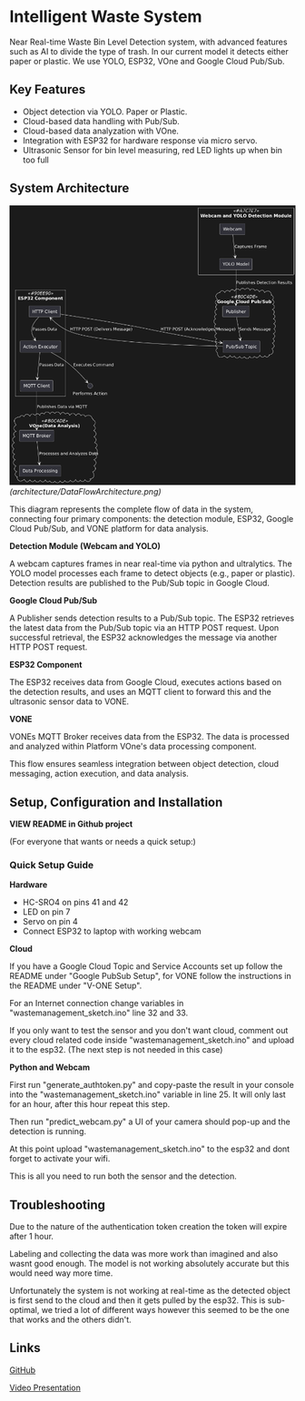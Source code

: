 # Intelligent Waste System
 
Near Real-time Waste Bin Level Detection system, with advanced features such as AI to divide the type of trash. In our current model it detects either paper or plastic.
We use YOLO, ESP32, VOne and Google Cloud Pub/Sub.

## Key Features
- Object detection via YOLO. Paper or Plastic.
- Cloud-based data handling with Pub/Sub.
- Cloud-based data analyzation with VOne.
- Integration with ESP32 for hardware response via micro servo.
- Ultrasonic Sensor for bin level measuring, red LED lights up when bin too full

## System Architecture
![Alt text](./architecture/DataFlowArchitecture.png "Flow Diagramm")
*(architecture/DataFlowArchitecture.png)*

This diagram represents the complete flow of data in the system, connecting four primary components: the detection module, ESP32, Google Cloud Pub/Sub, and VONE platform for data analysis.

**Detection Module (Webcam and YOLO)**

A webcam captures frames in near real-time via python and ultralytics. The YOLO model processes each frame to detect objects (e.g., paper or plastic). Detection results are published to the Pub/Sub topic in Google Cloud.

**Google Cloud Pub/Sub**

A Publisher sends detection results to a Pub/Sub topic. The ESP32 retrieves the latest data from the Pub/Sub topic via an HTTP POST request. Upon successful retrieval, the ESP32 acknowledges the message via another HTTP POST request.

**ESP32 Component**

The ESP32 receives data from Google Cloud, executes actions based on the detection results, and uses an MQTT client to forward this and the ultrasonic sensor data to VONE.

**VONE**

VONEs MQTT Broker receives data from the ESP32. The data is processed and analyzed within Platform VOne's data processing component. 

This flow ensures seamless integration between object detection, cloud messaging, action execution, and data analysis.

## Setup, Configuration and Installation

**VIEW README in Github project**

(For everyone that wants or needs a quick setup:)
### Quick Setup Guide

**Hardware**

- HC-SRO4 on pins 41 and 42
- LED on pin 7
- Servo on pin 4
- Connect ESP32 to laptop with working webcam

**Cloud**

If you have a Google Cloud Topic and Service Accounts set up follow the README under "Google PubSub Setup", for VONE follow the instructions in the README under "V-ONE Setup".

For an Internet connection change variables in "wastemanagement_sketch.ino" line 32 and 33.

If you only want to test the sensor and you don't want cloud, comment out every cloud related code inside "wastemanagement_sketch.ino" and upload it to the esp32. (The next step is not needed in this case)

**Python and Webcam**

First run "generate_authtoken.py" and copy-paste the result in your console into the "wastemanagement_sketch.ino" variable in line 25. It will only last for an hour, after this hour repeat this step.

Then run "predict_webcam.py" a UI of your camera should pop-up and the detection is running.

At this point upload "wastemanagement_sketch.ino" to the esp32 and dont forget to activate your wifi.

This is all you need to run both the sensor and the detection.

## Troubleshooting
Due to the nature of the authentication token creation the token will expire after 1 hour.

Labeling and collecting the data was more work than imagined and also wasnt good enough. The model is not working absolutely accurate but this would need way more time.

Unfortunately the system is not working at real-time as the detected object is first send to the cloud and then it gets pulled by the esp32. This is sub-optimal, we tried a lot of different ways however this seemed to be the one that works and the others didn't.

## Links

[GitHub](https://github.com/Kolumnist/Material-Detection)

[Video Presentation]()